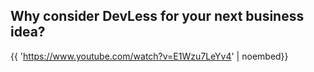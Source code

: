 ## Why consider DevLess for your next business idea?


{{ 'https://www.youtube.com/watch?v=E1Wzu7LeYv4' | noembed}}
